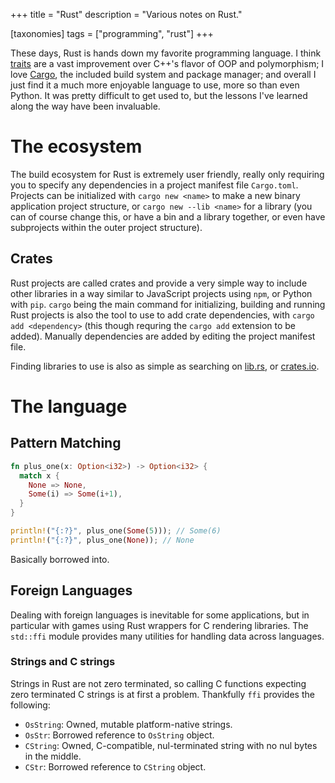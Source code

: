 +++
title = "Rust"
description = "Various notes on Rust."

[taxonomies]
tags = ["programming", "rust"]
+++

These days, Rust is hands down my favorite programming language. I think [traits][] are a vast
improvement over C++'s flavor of OOP and polymorphism; I love [Cargo][cargo], the included build
system and package manager; and overall I just find it a much more enjoyable language to use, more
so than even Python. It was pretty difficult to get used to, but the lessons I've learned along the
way have been invaluable.

[traits]: https://doc.rust-lang.org/book/ch10-02-traits.html
[cargo]: https://doc.rust-lang.org/book/ch01-03-hello-cargo.html

<!-- more -->

# The ecosystem

The build ecosystem for Rust is extremely user friendly, really only requiring you to specify any
dependencies in a project manifest file `Cargo.toml`. Projects can be initialized with
`cargo new <name>` to make a new binary application project structure, or `cargo new --lib <name>`
for a library (you can of course change this, or have a bin and a library together, or even have
subprojects within the outer project structure).

## Crates

Rust projects are called crates and provide a very simple way to include other libraries in a way
similar to JavaScript projects using `npm`, or Python with `pip`. `cargo` being the main command
for initializing, building and running Rust projects is also the tool to use to add crate
dependencies, with `cargo add <dependency>` (this though requring the `cargo add` extension to be
added). Manually dependencies are added by editing the project manifest file.

Finding libraries to use is also as simple as searching on
[lib.rs](https://lib.rs/), or
[crates.io](https://crates.io/).

# The language

## Pattern Matching

```rust
fn plus_one(x: Option<i32>) -> Option<i32> {
  match x {
    None => None,
    Some(i) => Some(i+1),
  }
}

println!("{:?}", plus_one(Some(5))); // Some(6)
println!("{:?}", plus_one(None)); // None
```

Basically borrowed into.

## Foreign Languages

Dealing with foreign languages is inevitable for some applications, but in particular with games
using Rust wrappers for C rendering libraries. The `std::ffi` module provides many utilities for
handling data across languages.

### Strings and C strings

Strings in Rust are not zero terminated, so calling C functions expecting zero terminated C strings
is at first a problem. Thankfully `ffi` provides the following:

- `OsString`: Owned, mutable platform-native strings.
- `OsStr`: Borrowed reference to `OsString` object.
- `CString`: Owned, C-compatible, nul-terminated string with no nul bytes in the middle.
- `CStr`: Borrowed reference to `CString` object.

